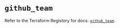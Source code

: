 # `github_team`

Refer to the Terraform Registory for docs: [`github_team`](https://registry.terraform.io/providers/integrations/github/5.34.0/docs/resources/team).
